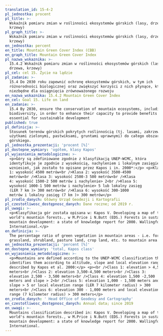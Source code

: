 ```yaml
---
translation_id: 15-4-2
pl_jednostka: procent
pl_title: >-
  Wskaźnik pomiaru zmian w roślinności ekosystemów górskich (lasy, drzewa,
  krzewy)
pl_graph_title: >-
  Wskaźnik pomiaru zmian w roślinności ekosystemów górskich (lasy, drzewa,
  krzewy)
en_jednostka: percent
en_title: Mountain Green Cover Index (CBB)
en_graph_title: Mountain Green Cover Index
pl_nazwa_wskaznika: >-
  15.4.2 Wskaźnik pomiaru zmian w roślinności ekosystemów górskich (lasy,
  drzewa, krzewy)
pl_cel: cel 15. Życie na lądzie
pl_zadanie: >-
  15.4 Do 2030 roku zapewnić ochronę ekosystemów górskich, w tym ich
  różnorodności biologicznej oraz zwiększyć korzyści z nich płynące, które są
  niezbędne dla osiągnięcia zrównoważonego rozwoju
en_nazwa_wskaznika: 15.4.2 Mountain Green Cover Index
en_cel: Goal 15. Life on land
en_zadanie: >-
  15.4 By 2030, ensure the conservation of mountain ecosystems, including their
  biodiversity, in order to enhance their capacity to provide benefits that are
  essential for sustainable development
published: true
pl_definicja: >-
  Stosunek terenów górskich pokrytych roślinnością (tj. lasami, zakrzewieniami,
  użytkami zielonymi, pastwiksami, gruntami uprawnymi) do całego obszaru
  górskiego.
pl_jednostka_prezentacji: 'procent [%]'
pl_dostepne_wymiary: 'ogółem, klasy Kapos'
pl_wyjasnienia_metodologiczne: >-
  <p>Góry są zdefiniowane zgodnie z klasyfikacją UNEP-WCMC, która
  identyfikuje je zgodnie z wysokością, nachyleniem i lokalnym zasięgiem
  wzniesień, jak zostało to opisane przez Kapos i in. 2000*:</p> <p>Klasa
  1: wysokość 4500 metrów<br />Klasa 2: wysokość 3500-4500
  metrów<br />Klasa 3: wysokość 2500-3 500 metrów<br />Klasa
  4: wysokość 1500-2 500 metrów i nachylenie> 2<br />Klasa 5:
  wysokość 1000-1 500 metrów i nachylenie> 5 lub lokalny zasięg
  (LER 7 km )> 300 metrów<br />Klasa 6: wysokość 300-1000
  metrów i lokalny zasięg (7 km )> 300 metrów</p>
pl_zrodlo_danych: Główny Urząd Geodezji i Kartografii
pl_czestotliwosc_dostępnosc_danych: Dane roczne; od 2019 r.
pl_uwagi: >-
  <p>Klasyfikacja gór została opisana w: Kapos V. Developing a map of the
  world's mountain forests., w M.Price i N.Butt (EDS.) Forests in sustainable
  mountain development: a state of knowledge report for 2000. Wallingford: CAB
  International.</p>
en_definicja: >-
  The percentage ratio of green vegetation in mountain areas - i.e. forest,
  grassland, shrubland, pasture land, crop land, etc. to mountain area.
en_jednostka_prezentacji: 'percent [%]'
en_dostepne_wymiary: 'total, Kapos class'
en_wyjasnienia_metodologiczne: >-
  <p>Mountains are defined according to the UNEP-WCMC classification that
  identifies them according to altitude, slope and local elevation range as
  described by Kapos et al. 2000:</p> <p><br />Class 1: elevation > 4,500
  meters<br />Class 2: elevation 3,500-4,500 meters<br />Class 3:
  elevation 2,500 - 3,500 meters<br />Class 4: elevation 1,500 -2,500
  meters and slope > 2<br />Class 5: elevation 1,000 - 1,500 meters and
  slope > 5 or local elevation range (LER 7 kilometer radius) > 300
  meters<br />Class 6: elevation 300 - 1,000 meters and local elevation
  range (7 kilometer radius) > 300 meters</p>
en_zrodlo_danych: ' Head Office of Geodesy and Cartography'
en_czestotliwosc_dostępnosc_danych: Annual data; since 2019
en_uwagi: >-
  Mountains classification described in: Kapos V. Developing a map of the
  world's mountain forests., w M.Price i N.Butt (EDS.) Forests in sustainable
  mountain development: a state of knowledge report for 2000. Wallingford: CAB
  International.
---
```

